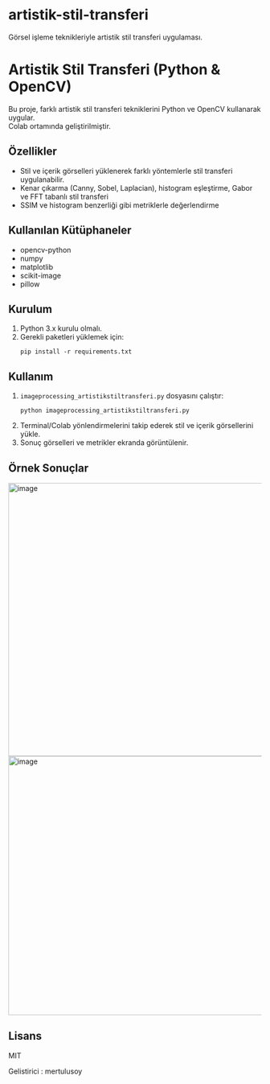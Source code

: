 # artistik-stil-transferi
Görsel işleme teknikleriyle artistik stil transferi uygulaması.
# Artistik Stil Transferi (Python & OpenCV)

Bu proje, farklı artistik stil transferi tekniklerini Python ve OpenCV kullanarak uygular.  
Colab ortamında geliştirilmiştir.

## Özellikler
- Stil ve içerik görselleri yüklenerek farklı yöntemlerle stil transferi uygulanabilir.
- Kenar çıkarma (Canny, Sobel, Laplacian), histogram eşleştirme, Gabor ve FFT tabanlı stil transferi
- SSIM ve histogram benzerliği gibi metriklerle değerlendirme

## Kullanılan Kütüphaneler
- opencv-python
- numpy
- matplotlib
- scikit-image
- pillow

## Kurulum
1. Python 3.x kurulu olmalı.
2. Gerekli paketleri yüklemek için:
   ```
   pip install -r requirements.txt
   ```

## Kullanım
1. `imageprocessing_artistikstiltransferi.py` dosyasını çalıştır:
   ```
   python imageprocessing_artistikstiltransferi.py
   ```
2. Terminal/Colab yönlendirmelerini takip ederek stil ve içerik görsellerini yükle.
3. Sonuç görselleri ve metrikler ekranda görüntülenir.

## Örnek Sonuçlar

<img width="1489" height="543" alt="image" src="https://github.com/user-attachments/assets/fcf88eef-5560-40a8-82e1-1ca37fcd40cf" />

<img width="1789" height="515" alt="image" src="https://github.com/user-attachments/assets/1e470f4c-4c93-476a-b751-6734674b8cf9" />


## Lisans
MIT

Gelistirici : mertulusoy
